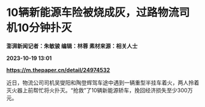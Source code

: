 # 10辆新能源车险被烧成灰，过路物流司机10分钟扑灭
**澎湃新闻记者：朱敏骏 编辑：林蓉 素材来源：相关人士**

**2023-10-19 13:01**

**https://m.thepaper.cn/detail/24974532**

近日，物流公司司机吴燮阳和陶登辉驾车途中遇到一辆重型半挂车着火，两人拎着灭火器上前帮忙将火扑灭。“抢救”了10辆新能源轿车，挽回经济损失至少300万元。